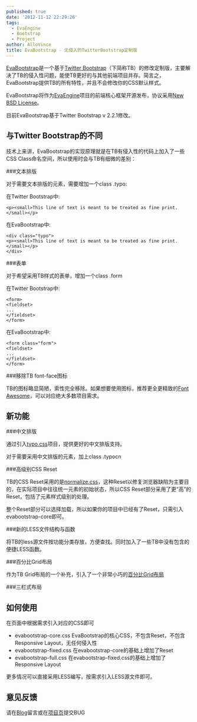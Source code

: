 ```yaml
---
published: true
date: '2012-11-12 22:29:26'
tags:
  - EvaEngine
  - Bootstrap
  - Project
author: AlloVince
title: EvaBootstrap - 无侵入的TwitterBootstrap定制版
---
```


[EvaBootstrap](https://github.com/AlloVince/EvaBootstrap)是一个基于[Twitter Bootstrap](http://twitter.github.com/bootstrap/)（下简称TB）的修改定制版，主要解决了TB的侵入性问题，能使TB更好的与其他前端项目并存。简言之，EvaBootstrap提供TB的所有特性，并且不会修改你的CSS默认样式。

EvaBootstrap将作为[EvaEngine](https://github.com/AlloVince/eva-engine)项目的前端核心框架开源发布，协议采用[New BSD License](http://framework.zend.com/license/new-bsd)。

目前EvaBootstrap基于Twitter Bootstrap v 2.2.1修改。


与Twitter Bootstrap的不同
--------------------------------

技术上来讲，EvaBootstrap的实现原理就是在TB有侵入性的代码上加入了一些CSS Class命名空间，所以使用时会与TB有细微的差别：

###文本排版

对于需要文本排版的元素，需要增加一个class .typo:


在Twitter Bootstrap中:

    <p><small>This line of text is meant to be treated as fine print.</small></p>

在EvaBootstrap中:

    <div class="typo">
    <p><small>This line of text is meant to be treated as fine print.</small></p>
    </div>

###表单

对于希望采用TB样式的表单，增加一个class .form

在Twitter Bootstrap中:

    <form>
    <fieldset>
    ...
    </fieldset>
    </form>

在EvaBootstrap中:

    <form class="form">
    <fieldset>
    ...
    </fieldset>
    </form>


###移除TB font-face图标

TB的图标略显简陋，索性完全移除。如果想要使用图标，推荐更全更精致的[Font Awesome](http://fortawesome.github.com/Font-Awesome/)，可以对应绝大多数项目需求。


新功能
-----------

###中文排版

通过引入[typo.css](https://github.com/sofish/typo.css)项目，提供更好的中文排版支持。

对于需要采用中文排版的元素，加上class .typocn

###高级别CSS Reset

TB的CSS Reset采用的是[normalize.css](http://necolas.github.com/normalize.css/1.0.1/normalize.css)，这种Reset以修复浏览器缺陷为主要目的，在实际项目中往往统一元素的初始状态，所以CSS Reset部分采用了更“高”的Reset，包括了元素样式级别的处理。

整个Reset部分可以选择加载，所以如果你的项目中已经有了Reset，只需引入evabootstrap-core即可。


###新的LESS文件结构与函数

将TB的less源文件按功能分类存放，方便查找。同时加入了一些TB中没有包含的便捷LESS函数。

###百分比Grid布局

作为TB Grid布局的一个补充，引入了一个非常小巧的[百分比Grid布局](http://cssglobe.com/easy-percentage-grid-system-with-html5/)

###三栏式布局

如何使用
-----------

在页面中根据需求引入对应的CSS即可

- evabootstrap-core.css EvaBootstrap的核心CSS，不包含Reset，不包含Responsive Layout，无任何侵入性
- evabootstrap-fixed.css 在evabootstrap-core的基础上增加了Reset
- evabootstrap-full.css 在evabootstrap-fixed.css的基础上增加了Responsive Layout

更多情况可以直接采用LESS编写，按需求引入LESS源文件即可。

意见反馈
--------------

请在[Blog](http://avnpc.com/pages/evabootstrap)留言或在[项目页](https://github.com/AlloVince/EvaBootstrap)提交BUG



